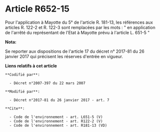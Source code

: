 # Article R652-15

Pour l'application à Mayotte du 5° de l'article R. 181-13, les références aux articles R. 122-2 et R. 122-3 sont remplacées
par les mots : " en application de l'arrêté du représentant de l'Etat à Mayotte prévu à l'article L. 651-5 "

**Nota:**

Se reporter aux dispositions de l'article 17 du décret n° 2017-81 du 26 janvier 2017 qui précisent les réserves d'entrée en
vigueur.

**Liens relatifs à cet article**

	**Codifié par**:

	  - Décret n°2007-397 du 22 mars 2007

	**Modifié par**:

	  - Décret n°2017-81 du 26 janvier 2017 - art. 7

	**Cite**:

	  - Code de l'environnement - art. L651-5 (V)
	  - Code de l'environnement - art. R122-2 (V)
	  - Code de l'environnement - art. R181-13 (VD)

